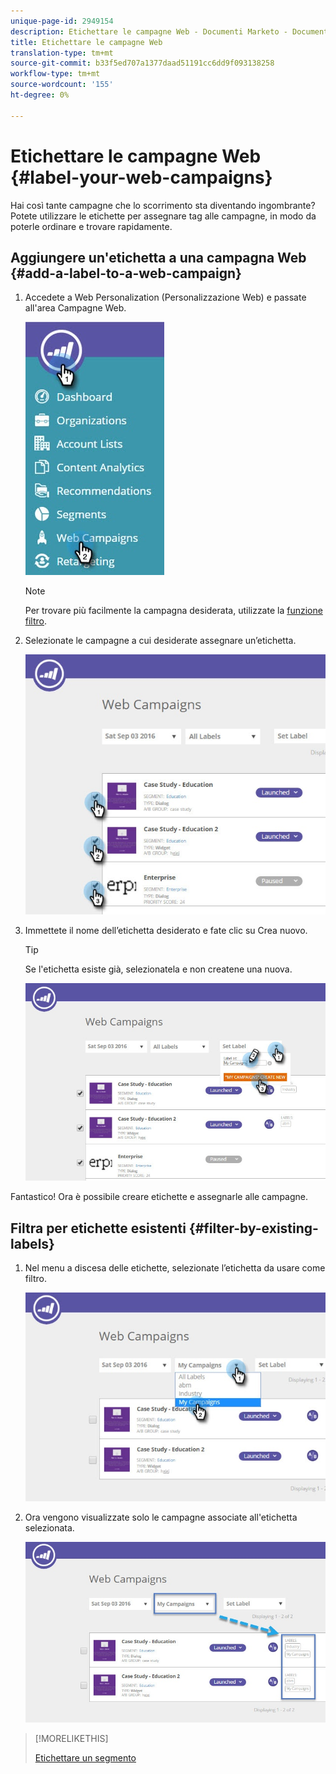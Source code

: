 ```yaml
---
unique-page-id: 2949154
description: Etichettare le campagne Web - Documenti Marketo - Documentazione prodotto
title: Etichettare le campagne Web
translation-type: tm+mt
source-git-commit: b33f5ed707a1377daad51191cc6dd9f093138258
workflow-type: tm+mt
source-wordcount: '155'
ht-degree: 0%

---
```



# Etichettare le campagne Web {#label-your-web-campaigns}

Hai così tante campagne che lo scorrimento sta diventando ingombrante? Potete utilizzare le etichette per assegnare tag alle campagne, in modo da poterle ordinare e trovare rapidamente.

## Aggiungere un&#39;etichetta a una campagna Web {#add-a-label-to-a-web-campaign}

1. Accedete a Web Personalization (Personalizzazione Web) e passate all&#39;area Campagne Web.

   ![](assets/web-campaigns-hand.jpg)

   >[!NOTE]
   >
   >Per trovare più facilmente la campagna desiderata, utilizzate la [funzione filtro](/help/marketo/product-docs/web-personalization/working-with-web-campaigns/filter-web-campaigns.md).

1. Selezionate le campagne a cui desiderate assegnare un’etichetta.

   ![](assets/web-campaigns-label.jpg)

1. Immettete il nome dell’etichetta desiderato e fate clic su Crea nuovo.

   >[!TIP]
   >
   >Se l&#39;etichetta esiste già, selezionatela e non createne una nuova.

   ![](assets/web-campaigns-set-label.jpg)

Fantastico! Ora è possibile creare etichette e assegnarle alle campagne.

## Filtra per etichette esistenti {#filter-by-existing-labels}

1. Nel menu a discesa delle etichette, selezionate l’etichetta da usare come filtro.

   ![](assets/web-campaigns-my-campaigns-dropdown.jpg)

1. Ora vengono visualizzate solo le campagne associate all&#39;etichetta selezionata.

   ![](assets/web-campaigns-label-showing.jpg)

>[!MORELIKETHIS]
>
>[Etichettare un segmento](/help/marketo/product-docs/web-personalization/using-web-segments/label-your-segment.md)
